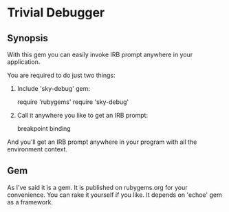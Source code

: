 Trivial Debugger
================

Synopsis
--------

With this gem you can easily invoke IRB prompt anywhere in your application.

You are required to do just two things:

1. Include 'sky-debug' gem:

	require 'rubygems'
	require 'sky-debug'

2. Call it anywhere you like to get an IRB prompt:

	breakpoint binding

And you'll get an IRB prompt anywhere in your program with all the environment context.

Gem
---

As I've said it is a gem. It is published on rubygems.org for your convenience. You can rake it yourself if you like. It depends on 'echoe' gem as a framework.
